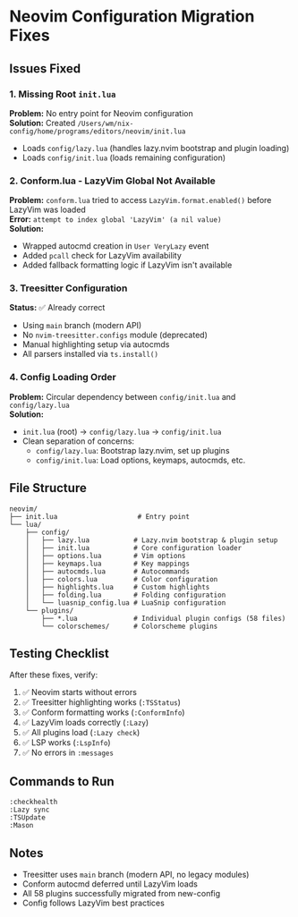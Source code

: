 # Neovim Configuration Migration Fixes

## Issues Fixed

### 1. **Missing Root `init.lua`**
**Problem:** No entry point for Neovim configuration  
**Solution:** Created `/Users/wm/nix-config/home/programs/editors/neovim/init.lua`
- Loads `config/lazy.lua` (handles lazy.nvim bootstrap and plugin loading)
- Loads `config/init.lua` (loads remaining configuration)

### 2. **Conform.lua - LazyVim Global Not Available**
**Problem:** `conform.lua` tried to access `LazyVim.format.enabled()` before LazyVim was loaded  
**Error:** `attempt to index global 'LazyVim' (a nil value)`  
**Solution:** 
- Wrapped autocmd creation in `User VeryLazy` event
- Added `pcall` check for LazyVim availability
- Added fallback formatting logic if LazyVim isn't available

### 3. **Treesitter Configuration**
**Status:** ✅ Already correct
- Using `main` branch (modern API)
- No `nvim-treesitter.configs` module (deprecated)
- Manual highlighting setup via autocmds
- All parsers installed via `ts.install()`

### 4. **Config Loading Order**
**Problem:** Circular dependency between `config/init.lua` and `config/lazy.lua`  
**Solution:**
- `init.lua` (root) → `config/lazy.lua` → `config/init.lua`
- Clean separation of concerns:
  - `config/lazy.lua`: Bootstrap lazy.nvim, set up plugins
  - `config/init.lua`: Load options, keymaps, autocmds, etc.

## File Structure

```
neovim/
├── init.lua                    # Entry point
└── lua/
    ├── config/
    │   ├── lazy.lua           # Lazy.nvim bootstrap & plugin setup
    │   ├── init.lua           # Core configuration loader
    │   ├── options.lua        # Vim options
    │   ├── keymaps.lua        # Key mappings
    │   ├── autocmds.lua       # Autocommands
    │   ├── colors.lua         # Color configuration
    │   ├── highlights.lua     # Custom highlights
    │   ├── folding.lua        # Folding configuration
    │   └── luasnip_config.lua # LuaSnip configuration
    └── plugins/
        ├── *.lua              # Individual plugin configs (58 files)
        └── colorschemes/      # Colorscheme plugins
```

## Testing Checklist

After these fixes, verify:

1. ✅ Neovim starts without errors
2. ✅ Treesitter highlighting works (`:TSStatus`)
3. ✅ Conform formatting works (`:ConformInfo`)
4. ✅ LazyVim loads correctly (`:Lazy`)
5. ✅ All plugins load (`:Lazy check`)
6. ✅ LSP works (`:LspInfo`)
7. ✅ No errors in `:messages`

## Commands to Run

```vim
:checkhealth
:Lazy sync
:TSUpdate
:Mason
```

## Notes

- Treesitter uses `main` branch (modern API, no legacy modules)
- Conform autocmd deferred until LazyVim loads
- All 58 plugins successfully migrated from new-config
- Config follows LazyVim best practices
